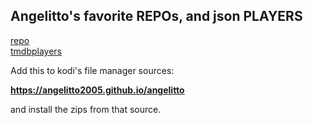 ## Angelitto's favorite REPOs, and json PLAYERS

<a href="/repo/">repo</a><br>
<a href="angelitto/tmdbplayers/">tmdbplayers</a><br>

Add this to kodi's file manager sources:

<b>https://angelitto2005.github.io/angelitto</b>

and install the zips from that source.
